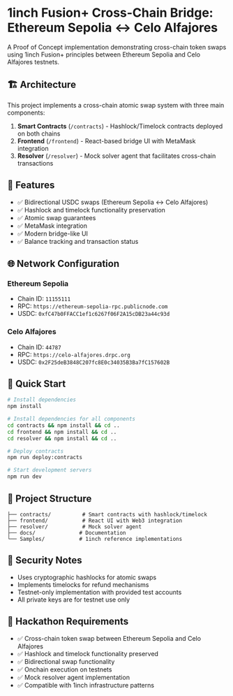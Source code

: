 # 1inch Fusion+ Cross-Chain Bridge: Ethereum Sepolia ↔ Celo Alfajores

A Proof of Concept implementation demonstrating cross-chain token swaps using 1inch Fusion+ principles between Ethereum Sepolia and Celo Alfajores testnets.

## 🏗️ Architecture

This project implements a cross-chain atomic swap system with three main components:

1. **Smart Contracts** (`/contracts`) - Hashlock/Timelock contracts deployed on both chains
2. **Frontend** (`/frontend`) - React-based bridge UI with MetaMask integration
3. **Resolver** (`/resolver`) - Mock solver agent that facilitates cross-chain transactions

## 🔧 Features

- ✅ Bidirectional USDC swaps (Ethereum Sepolia ↔ Celo Alfajores)
- ✅ Hashlock and timelock functionality preservation
- ✅ Atomic swap guarantees
- ✅ MetaMask integration
- ✅ Modern bridge-like UI
- ✅ Balance tracking and transaction status

## 🌐 Network Configuration

### Ethereum Sepolia
- Chain ID: `11155111`
- RPC: `https://ethereum-sepolia-rpc.publicnode.com`
- USDC: `0xfC47b0FFACC1ef1c6267f06F2A15cDB23a44c93d`

### Celo Alfajores
- Chain ID: `44787`
- RPC: `https://celo-alfajores.drpc.org`
- USDC: `0x2F25deB3848C207fc8E0c34035B3Ba7fC157602B`

## 🚀 Quick Start

```bash
# Install dependencies
npm install

# Install dependencies for all components
cd contracts && npm install && cd ..
cd frontend && npm install && cd ..
cd resolver && npm install && cd ..

# Deploy contracts
npm run deploy:contracts

# Start development servers
npm run dev
```

## 📁 Project Structure

```
├── contracts/          # Smart contracts with hashlock/timelock
├── frontend/           # React UI with Web3 integration
├── resolver/           # Mock solver agent
├── docs/              # Documentation
└── Samples/           # 1inch reference implementations
```

## 🔐 Security Notes

- Uses cryptographic hashlocks for atomic swaps
- Implements timelocks for refund mechanisms
- Testnet-only implementation with provided test accounts
- All private keys are for testnet use only

## 🎯 Hackathon Requirements

- ✅ Cross-chain token swap between Ethereum Sepolia and Celo Alfajores
- ✅ Hashlock and timelock functionality preserved
- ✅ Bidirectional swap functionality
- ✅ Onchain execution on testnets
- ✅ Mock resolver agent implementation
- ✅ Compatible with 1inch infrastructure patterns